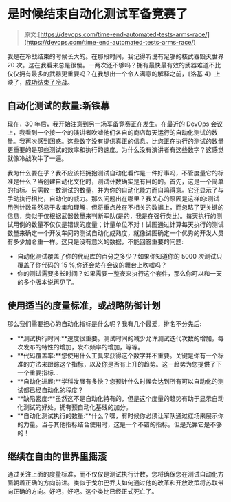 # 是时候结束自动化测试军备竞赛了

> 原文:[https://devops.com/time-end-automated-tests-arms-race/](https://devops.com/time-end-automated-tests-arms-race/)

我是在冷战结束的时候长大的。在那段时间，我记得听说有足够的核武器毁灭世界 20 次。这在我看来总是很傻。一两次还不够吗？拥有最快最有效的武器难道不比仅仅拥有最多的武器更重要吗？在我想出一个令人满意的解释之前，《洛基 4》上映了，[成功结束了冷战](https://en.wikipedia.org/wiki/Rocky_IV)。

## 自动化测试的数量:新铁幕

现在，30 年后，我开始注意到另一场军备竞赛正在发生。在最近的 DevOps 会议上，我看到一个接一个的演讲者吹嘘他们各自的商店每天运行的自动化测试的数量。我再次感到困惑。这些数字没有提供真正的信息。比您正在执行的测试的数量更重要的是那些测试的效率和执行的速度。为什么没有演讲者有这些数字？这感觉就像冷战吹牛了一遍。

我为什么要在乎？我不应该把拥抱测试自动化看作是一件好事吗，不管度量它的标准是什么？当创建自动化文化时，测试计数确实是有目的的。首先，这是一个简单的指标。只需数一数测试的数量，并为你的自动化能力而自鸣得意。它还显示了与手动执行相比，自动化的威力。那么问题出在哪里？我关心的原因是这样的:测试用例计数虽然易于收集和理解，但将重点放在不相关的数据上，而忽略了更关键的信息，类似于仅根据武器数量来判断军队(是的，我是在强行类比)。每天执行的测试用例的数量不仅仅是错误的度量；计量单位不对！试图通过计算每天执行的测试数量来确定一个开发车间的测试自动化成熟度，就像试图确定一个优秀的开发人员有多少加仑重一样。这只是没有意义的数据，不能回答重要的问题:

*   自动化测试覆盖了你的代码库的百分之多少？如果你知道你的 5000 次测试只覆盖了你代码的 15 %,你还会站在会议的舞台上吹嘘吗？
*   你的测试需要多长时间？如果需要一整夜来执行这个套件，那么你可以和一天的多个版本说再见了。

## 使用适当的度量标准，或战略防御计划

那么我们需要担心的自动化指标是什么呢？我有几个最爱，排名不分先后:

*   **测试执行时间:**速度很重要。测试时间的减少允许测试迭代次数的增加，每次发布的特性的增加，发布频率的增加，等等。
*   **代码覆盖率:**您使用什么工具来获得这个数字并不重要。关键是你有一个标准的方法来跟踪这个指标，以及你是否有上升的趋势。这一趋势为您提供了下一个重要指标…
*   **自动化进展:**学科发展有多快？您预计什么时候会达到所有可以自动化的测试都已经自动化的程度？
*   **缺陷密度:**虽然这不是自动化特有的，但是这个度量的趋势有助于显示自动化测试的好处。拥有预自动化基线的加分。
*   **自动化测试执行的数量:**什么？嘿，有时候你必须让军队通过红场来展示你的力量。当与其他指标结合使用时，这是一个不错的指标。但是光靠它是不够的！

## 继续在自由的世界里摇滚

通过关注上面的度量标准，而不仅仅是测试执行计数，您将确保您在测试自动化方面朝着正确的方向前进。类似于戈尔巴乔夫如何通过他的改革和开放政策将苏联带向正确的方向。好吧，好吧。这个类比已经正式死亡了。